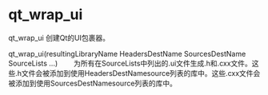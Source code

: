 qt_wrap_ui
===

qt_wrap_ui 创建Qt的UI包裹器。

  qt_wrap_ui(resultingLibraryName HeadersDestName SourcesDestName SourceLists ...)
　　为所有在SourceLists中列出的.ui文件生成.h和.cxx文件。这些.h文件会被添加到使用HeadersDestNamesource列表的库中。这些.cxx文件会被添加到使用SourcesDestNamesource列表的库中。

